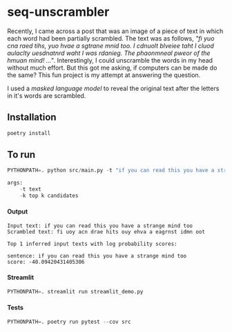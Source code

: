 # seq-unscrambler
Recently, I came across a post that was an image of a piece of text in which each word had been partially scrambled. The text was as follows, *"fi yuo cna raed tihs, yuo hvae a sgtrane mnid too. I cdnuolt blveiee taht I cluod aulaclty uesdnatnrd waht I was rdanieg. The phaonmneal pweor of the hmuan mind! ..."*. Interestingly, I could unscramble the words in my head without much effort. But this got me asking, if computers can be made do the same? This fun project is my attempt at answering the question.

I used a *masked language model* to reveal the original text after the letters in it's words are scrambled.

## Installation
```python
poetry install
```

## To run
```python
PYTHONPATH=. python src/main.py -t "if you can read this you have a strange mind too" -k 1

args:
    -t text
    -k top k candidates
```
#### Output
    Input text: if you can read this you have a strange mind too
    Scrambled text: fi uoy acn drae hits ouy ehva a eagrnst idmn oot

    Top 1 inferred input texts with log probability scores:

    sentence: if you can read this you have a strange mind too
    score: -40.09420431405306

#### Streamlit
```python
PYTHONPATH=. streamlit run streamlit_demo.py
```
#### Tests
```python
PYTHONPATH=. poetry run pytest --cov src
```
